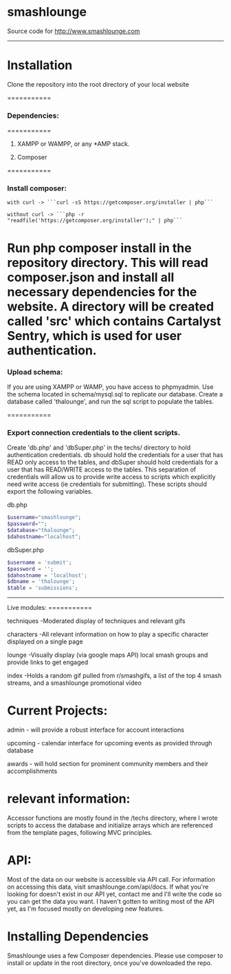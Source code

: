 smashlounge
===========

Source code for http://www.smashlounge.com
<hr>
<h1> Installation </h1>
<p>Clone the repository into the root directory of your local website</p>
===========

### Dependencies:
===========
1. XAMPP or WAMPP, or any *AMP stack.

2. Composer


===========
### Install composer:

	with curl -> ```curl -sS https://getcomposer.org/installer | php```

	without curl -> ```php -r "readfile('https://getcomposer.org/installer');" | php```

Run php composer install in the repository directory. This will read composer.json and install
all necessary dependencies for the website. A directory will be created called 'src' which contains
Cartalyst Sentry, which is used for user authentication.
===========
### Upload schema:

If you are using XAMPP or WAMP, you have access to phpmyadmin. Use the schema located in schema/mysql.sql
to replicate our database. Create a database called 'thalounge', and run the sql script to populate the tables.

===========
### Export connection credentials to the client scripts.

Create 'db.php' and 'dbSuper.php' in the techs/ directory to hold authentication credentials.
db should hold the credentials for a user that has READ only access to the tables, and dbSuper should hold credentials for a user that has READ/WRITE access to the tables. This separation of credentials will allow us to provide write access to scripts which explicitly need write access (ie credentials for submitting). These scripts should export the following variables.

db.php 
```php
$username="smashlounge";
$password="";
$database="thalounge";
$dahostname="localhost";
```

dbSuper.php
```php
$username = 'submit';
$password = '';
$dahostname = 'localhost';
$dbname = 'thalounge';
$table = 'submissions';
```


<hr>
Live modules:
===========


techniques
	-Moderated display of techniques and relevant gifs

characters
	-All relevant information on how to play a specific character displayed on a single page

lounge
	-Visually display (via google maps API) local smash groups and provide links to get engaged

index
	-Holds a random gif pulled from r/smashgifs, a list of the top 4 smash streams, and a smashlounge promotional video

Current Projects:
===========



admin
	- will provide a robust interface for account interactions

upcoming
	- calendar interface for upcoming events as provided through database

awards
	- will hold section for prominent community members and their accomplishments


relevant information:
===========
Accessor functions are mostly found in the /techs directory, where I wrote scripts to access the database and initialize arrays which are referenced from the template pages, following MVC principles.


API:
===========
Most of the data on our website is accessible via API call. For information on accessing this data, visit smashlounge.com/api/docs. If what you're looking for doesn't exist in our API yet, contact me and I'll write the code so you can get the data you want. I haven't gotten to writing most of the API yet, as I'm focused mostly on developing new features.

Installing Dependencies
=======================

Smashlounge uses a few Composer dependencies.  Please use composer to install or update in the root directory, once you've downloaded the repo.